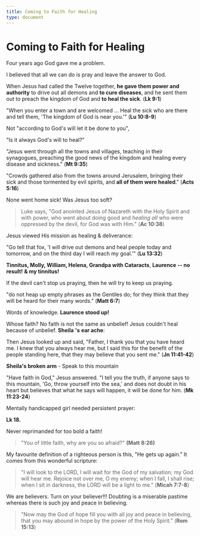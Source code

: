```yaml
---
title: Coming to Faith for Healing
type: document
---
```

# Coming to Faith for Healing

Four years ago God gave me a problem.

I believed that all we can do is pray and leave the answer to God.

When Jesus had called the Twelve together, **he gave them power and
authority** to drive out all demons and **to cure diseases**, and he
sent them out to preach the kingdom of God and **to heal the sick**.
(**Lk 9:1**)

"When you enter a town and are welcomed ... Heal the sick who are there
and tell them, 'The kingdom of God is near you.'" (**Lu 10:8-9**)

Not "according to God's will let it be done to you",

"Is it always God's will to heal?"

"Jesus went through all the towns and villages, teaching in their
synagogues, preaching the good news of the kingdom and healing every
disease and sickness." (**Mt 9:35**)

"Crowds gathered also from the towns around Jerusalem, bringing their
sick and those tormented by evil spirits, and **all of them were
healed**." (**Acts 5:16**)

None went home sick! Was Jesus too soft?

> Luke says, "God anointed Jesus of Nazareth with the Holy Spirit and
> with power, who went about doing good and *healing all* who were
> oppressed by the devil, for God was with Him." (**Ac 10:38**)

Jesus viewed His mission as healing & deliverance:

\"Go tell that fox, 'I will drive out demons and heal people today and
tomorrow, and on the third day I will reach my goal.'" (**Lu 13:32**)

**Tinnitus, Molly, William, Helena, Grandpa with Cataracts**, **Laurence
-- no result!** **& my tinnitus!**

If the devil can't stop us praying, then he will try to keep us praying.

\"do not heap up empty phrases as the Gentiles do; for they think that
they will be heard for their many words." (**Matt 6:7**)

Words of knowledge. **Laurence stood up!**

Whose faith? No faith is not the same as unbelief! Jesus couldn't heal
because of unbelief. **Sheila** **'s** **ear ache**:

Then Jesus looked up and said, \"Father, I thank you that you have heard
me. I knew that you always hear me, but I said this for the benefit of
the people standing here, that they may believe that you sent me.\"
(**Jn 11:41-42**)

**Sheila's broken arm** - Speak to this mountain

\"Have faith in God,\" Jesus answered. \"I tell you the truth, if anyone
says to this mountain, 'Go, throw yourself into the sea,' and does not
doubt in his heart but believes that what he says will happen, it will
be done for him. (**Mk 11:23-24**)

Mentally handicapped girl needed persistent prayer:

**Lk 18.**

Never reprimanded for too bold a faith!

> \"You of little faith, why are you so afraid?\" **(Matt 8:26)**

My favourite definition of a righteous person is this, "He gets up
again." It comes from this wonderful scripture:

> "I will look to the LORD, I will wait for the God of my salvation; my
> God will hear me. Rejoice not over me, O my enemy; when I fall, I
> shall rise; when I sit in darkness, the LORD will be a light to me."
> (**Micah 7:7-8**)

We are believers. Turn on your believer!!! Doubting is a miserable
pastime whereas there is such joy and peace in believing.

> "Now may the God of hope fill you with all joy and peace in believing,
> that you may abound in hope by the power of the Holy Spirit." (**Rom
> 15:13**)
